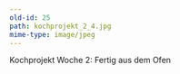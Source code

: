 ```yaml
---
old-id: 25
path: kochprojekt_2_4.jpg
mime-type: image/jpeg
---
```

Kochprojekt Woche 2:
Fertig aus dem Ofen
